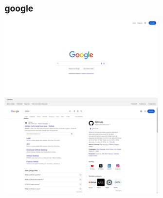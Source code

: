 # google

![](https://github.com/JDavidex/google/blob/main/(1).png)
![](https://github.com/JDavidex/google/blob/main/(2).png)
